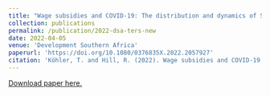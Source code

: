 ```yaml
---
title: "Wage subsidies and COVID-19: The distribution and dynamics of South Africa&apos;s TERS policy"
collection: publications
permalink: /publication/2022-dsa-ters-new
date: 2022-04-05
venue: 'Development Southern Africa'
paperurl: 'https://doi.org/10.1080/0376835X.2022.2057927'
citation: 'Köhler, T. and Hill, R. (2022). Wage subsidies and COVID-19: The distribution and dynamics of South Africa&apos;s TERS policy. Development Southern Africa, 39(5): 689-721.'
---
```

[Download paper here.](https://doi.org/10.1080/0376835X.2022.2057927)

